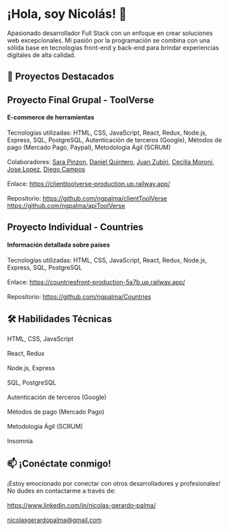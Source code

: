 # ¡Hola, soy Nicolás! 👋
Apasionado desarrollador Full Stack con un enfoque en crear soluciones web excepcionales. Mi pasión por la programación se combina con una sólida base en tecnologías front-end y back-end para brindar experiencias digitales de alta calidad.

## 🚀 Proyectos Destacados
## Proyecto Final Grupal - ToolVerse
#### E-commerce de herramientas

Tecnologías utilizadas: HTML, CSS, JavaScript, React, Redux, Node.js, Express, SQL, PostgreSQL, Autenticación de terceros (Google), Métodos de pago (Mercado Pago, Paypal), Metodología Ágil (SCRUM)
<br></br>
Colaboradores: [Sara Pinzon](https://github.com/Sarapr27), [Daniel Quintero](https://github.com/Daniel-quintero1), [Juan Zubiri](https://github.com/JuanZu77), [Cecilia Moroni](https://github.com/ChechuM), [Jose Lopez](https://github.com/jopez1), [Diego Campos](https://github.com/diegocrp1)
<br></br>
Enlace: https://clienttoolverse-production.up.railway.app/
<br></br>
Repositorio: https://github.com/ngpalma/clientToolVerse https://github.com/ngpalma/apiToolVerse

## Proyecto Individual - Countries
#### Información detallada sobre países

Tecnologías utilizadas: HTML, CSS, JavaScript, React, Redux, Node.js, Express, SQL, PostgreSQL
<br></br>
Enlace: https://countriesfront-production-5a7b.up.railway.app/
<br></br>
Repositorio: https://github.com/ngpalma/Countries

## 🛠️ Habilidades Técnicas
HTML, CSS, JavaScript
<br></br>
React, Redux
<br></br>
Node.js, Express
<br></br>
SQL, PostgreSQL
<br></br>
Autenticación de terceros (Google)
<br></br>
Métodos de pago (Mercado Pago)
<br></br>
Metodología Ágil (SCRUM)
<br></br>
Insomnia

## 📫 ¡Conéctate conmigo!
¡Estoy emocionado por conectar con otros desarrolladores y profesionales! No dudes en contactarme a través de:
<br></br>
https://www.linkedin.com/in/nicolas-gerardo-palma/
<br></br>
nicolasgerardopalma@gmail.com
